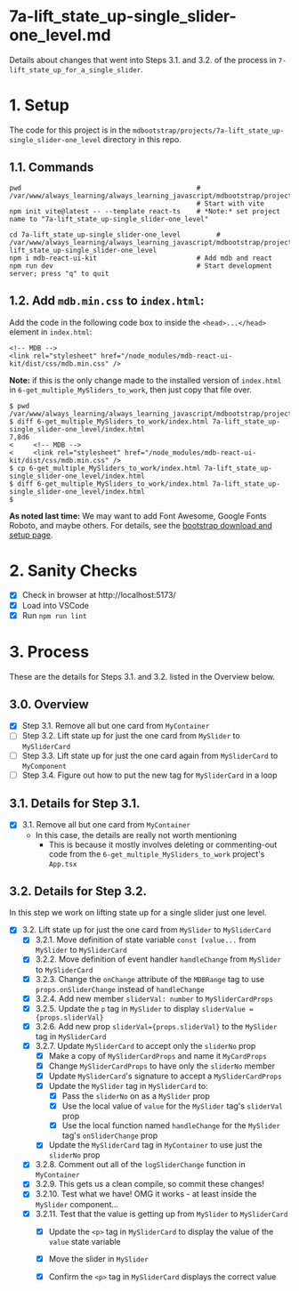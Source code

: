 
# 7a-lift_state_up-single_slider-one_level.md

Details about changes that went into Steps 3.1. and 3.2. of the process in `7-lift_state_up_for_a_single_slider`.

# 1. Setup

The code for this project is in the `mdbootstrap/projects/7a-lift_state_up-single_slider-one_level` directory in this repo.

## 1.1. Commands

```
pwd                                            # /var/www/always_learning/always_learning_javascript/mdbootstrap/projects
                                               # Start with vite
npm init vite@latest -- --template react-ts    # *Note:* set project name to "7a-lift_state_up-single_slider-one_level"

cd 7a-lift_state_up-single_slider-one_level         # /var/www/always_learning/always_learning_javascript/mdbootstrap/projects/7a-lift_state_up-single_slider-one_level
npm i mdb-react-ui-kit                         # Add mdb and react
npm run dev                                    # Start development server; press "q" to quit
```

## 1.2. Add `mdb.min.css` to `index.html`:

Add the code in the following code box to inside the `<head>...</head>` element in `index.html`:

```
<!-- MDB -->
<link rel="stylesheet" href="/node_modules/mdb-react-ui-kit/dist/css/mdb.min.css" />
```

**Note:** if this is the only change made to the installed version of `index.html` in `6-get_multiple_MySliders_to_work`,
then just copy that file over.

```
$ pwd
/var/www/always_learning/always_learning_javascript/mdbootstrap/projects
$ diff 6-get_multiple_MySliders_to_work/index.html 7a-lift_state_up-single_slider-one_level/index.html
7,8d6
<     <!-- MDB -->
<     <link rel="stylesheet" href="/node_modules/mdb-react-ui-kit/dist/css/mdb.min.css" />
$ cp 6-get_multiple_MySliders_to_work/index.html 7a-lift_state_up-single_slider-one_level/index.html
$ diff 6-get_multiple_MySliders_to_work/index.html 7a-lift_state_up-single_slider-one_level/index.html
$
```

**As noted last time:** We may want to add Font Awesome, Google Fonts Roboto, and maybe others.
For details, see the
[bootstrap download and setup page](https://mdbootstrap.com/learn/mdb-foundations/bootstrap/download-and-setup/).

# 2. Sanity Checks

- [x] Check in browser at http://localhost:5173/
- [x] Load into VSCode
- [x] Run `npm run lint`

# 3. Process

These are the details for Steps 3.1. and 3.2. listed in the Overview below.

## 3.0. Overview

- [x] Step 3.1. Remove all but one card from `MyContainer`
- [ ] Step 3.2. Lift state up for just the one card from `MySlider` to `MySliderCard`
- [ ] Step 3.3. Lift state up for just the one card again from `MySliderCard` to `MyComponent`
- [ ] Step 3.4. Figure out how to put the new tag for `MySliderCard` in a loop

## 3.1. Details for Step 3.1.

- [x] 3.1. Remove all but one card from `MyContainer`
  - In this case, the details are really not worth mentioning
    - This is because it mostly involves deleting or commenting-out code from the `6-get_multiple_MySliders_to_work` project's `App.tsx`

## 3.2. Details for Step 3.2.

In this step we work on lifting state up for a single slider just one level.

- [x] 3.2. Lift state up for just the one card from `MySlider` to `MySliderCard`
  - [x] 3.2.1. Move definition of state variable `const [value...` from `MySlider` to `MySliderCard`
  - [x] 3.2.2. Move definition of event handler `handleChange` from `MySlider` to `MySliderCard`
  - [x] 3.2.3. Change the `onChange` attribute of the `MDBRange` tag to use `props.onSliderChange` instead of `handleChange`
  - [x] 3.2.4. Add new member `sliderVal: number` to `MySliderCardProps`
  - [x] 3.2.5. Update the `p` tag in `MySlider` to display `sliderValue = {props.sliderVal}`
  - [x] 3.2.6. Add new prop `sliderVal={props.sliderVal}` to the `MySlider` tag in `MySliderCard`
  - [x] 3.2.7. Update `MySliderCard` to accept only the `sliderNo` prop
    - [x] Make a copy of `MySliderCardProps` and name it `MyCardProps`
    - [x] Change `MySliderCardProps` to have only the `sliderNo` member
    - [x] Update `MySliderCard`'s signature to accept a `MySliderCardProps`
    - [x] Update the `MySlider` tag in `MySliderCard` to:
      - [x] Pass the `sliderNo` on as a `MySlider` prop
      - [x] Use the local value of `value` for the `MySlider` tag's `sliderVal` prop
      - [x] Use the local function named `handleChange` for the `MySlider` tag's `onSliderChange` prop
    - [x] Update the `MySliderCard` tag in `MyContainer` to use just the `sliderNo` prop
  - [x] 3.2.8. Comment out all of the `logSliderChange` function in `MyContainer`
  - [x] 3.2.9. This gets us a clean compile, so commit these changes!
  - [x] 3.2.10. Test what we have!  OMG it works - at least inside the `MySlider` component...
  - [x] 3.2.11. Test that the value is getting up from `MySlider` to `MySliderCard`
    - [x] Update the `<p>` tag in `MySliderCard` to display the value of the `value` state variable
    - [x] Move the slider in `MySlider`
    - [x] Confirm the `<p>` tag in `MySliderCard` displays the correct value

